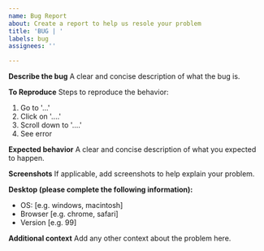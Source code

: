 ```yaml
---
name: Bug Report
about: Create a report to help us resole your problem
title: 'BUG | '
labels: bug
assignees: ''

---
```


**Describe the bug**
A clear and concise description of what the bug is.

**To Reproduce**
Steps to reproduce the behavior:
1. Go to '...'
2. Click on '....'
3. Scroll down to '....'
4. See error

**Expected behavior**
A clear and concise description of what you expected to happen.

**Screenshots**
If applicable, add screenshots to help explain your problem.

**Desktop (please complete the following information):**
 - OS: [e.g. windows, macintosh]
 - Browser [e.g. chrome, safari]
 - Version [e.g. 99]

**Additional context**
Add any other context about the problem here.
